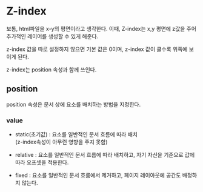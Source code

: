 # Z-index

보통, html파일을 x-y의 평면이라고 생각한다.
이때, Z-index는 x,y 평면에 z값을 주어 추가적인 레이어를 생성할 수 있게 해준다.

z-index 값을 따로 설정하지 않으면 기본 값은 0이며, z-index 값이 클수록 위쪽에 보이게 된다.

z-index는 position 속성과 함께 쓰인다.

## position

position 속성은 문서 상에 요소를 배치하는 방법을 지정한다.

### value

- static(초기값) : 요소를 일반적인 문서 흐름에 따라 배치 <br/>(z-index속성이 아무런 영향을 주지 못함)

- relative : 요소를 일반적인 문서 흐름에 따라 배치하고, 자기 자신을 기준으로 값에 따라 오프셋을 적용한다.

- fixed : 요소를 일반적인 문서 흐름에서 제거하고, 페이지 레이아웃에 공간도 배정하지 않는다.
